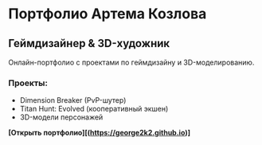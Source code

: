 # Портфолио Артема Козлова

## Геймдизайнер & 3D-художник

Онлайн-портфолио с проектами по геймдизайну и 3D-моделированию.

### Проекты:
- Dimension Breaker (PvP-шутер)
- Titan Hunt: Evolved (кооперативный экшен)
- 3D-модели персонажей

**[Открыть портфолио][(https://george2k2.github.io)]**
